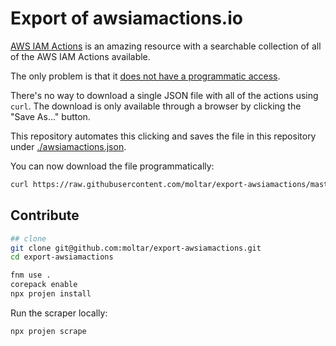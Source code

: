 # Export of awsiamactions.io

[AWS IAM Actions](https://www.awsiamactions.io/) is an amazing resource with a searchable collection of
all of the AWS IAM Actions available.

The only problem is that it [does not have a programmatic access](https://github.com/cooperwalbrun/aws-iam-actions-support/issues/7).

There's no way to download a single JSON file with all of the actions using `curl`. The download is
only available through a browser by clicking the "Save As..." button.

This repository automates this clicking and saves the file in this repository under
[./awsiamactions.json](./awsiamactions.json).

You can now download the file programmatically:

```sh
curl https://raw.githubusercontent.com/moltar/export-awsiamactions/master/awsiamactions.json
```

## Contribute

```sh
## clone
git clone git@github.com:moltar/export-awsiamactions.git
cd export-awsiamactions

fnm use .
corepack enable
npx projen install
```

Run the scraper locally:

```sh
npx projen scrape
```
